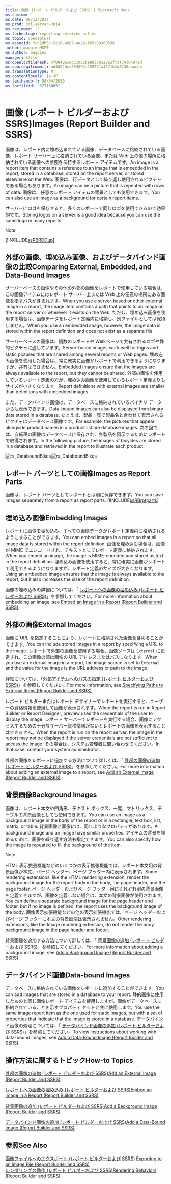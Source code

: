 ```yaml
---
title: 画像 (レポート ビルダーおよび SSRS) | Microsoft Docs
ms.custom: ''
ms.date: 06/13/2017
ms.prod: sql-server-2014
ms.reviewer: ''
ms.technology: reporting-services-native
ms.topic: conceptual
ms.assetid: fcc2db5c-5c26-4607-ae2b-f65c80360536
author: maggiesMSFT
ms.author: maggies
manager: kfile
ms.openlocfilehash: 4f0840a10cc1082ba8dc7912862f7cf34c64972d
ms.sourcegitcommit: ad4d92dce894592a259721a1571b1d8736abacdb
ms.translationtype: MT
ms.contentlocale: ja-JP
ms.lasthandoff: 08/04/2020
ms.locfileid: "87713865"
---
```

# <a name="images-report-builder-and-ssrs"></a><span data-ttu-id="61ce9-102">画像 (レポート ビルダーおよび SSRS)</span><span class="sxs-lookup"><span data-stu-id="61ce9-102">Images (Report Builder and SSRS)</span></span>
  <span data-ttu-id="61ce9-103">画像は、レポート内に埋め込まれている画像、データベースに格納されている画像、レポート サーバー上に格納されている画像、または Web 上の他の場所に格納されている画像への参照を保持するレポート アイテムです。</span><span class="sxs-lookup"><span data-stu-id="61ce9-103">An image is a report item that contains a reference to an image that is embedded in the report, stored in a database, stored on the report server, or stored elsewhere on the Web.</span></span> <span data-ttu-id="61ce9-104">画像は、行データとして繰り返し使用されるピクチャである場合もあります。</span><span class="sxs-lookup"><span data-stu-id="61ce9-104">An image can be a picture that is repeated with rows of data.</span></span> <span data-ttu-id="61ce9-105">画像は、任意のレポート アイテムの背景としても使用できます。</span><span class="sxs-lookup"><span data-stu-id="61ce9-105">You can also use an image as a background for certain report items.</span></span>  
  
 <span data-ttu-id="61ce9-106">サーバーにロゴを保存すると、多くのレポートで同じロゴを使用できるので効果的です。</span><span class="sxs-lookup"><span data-stu-id="61ce9-106">Storing logos on a server is a good idea because you can use the same logo in many reports.</span></span>  
  
> [!NOTE]  
>  [!INCLUDE[ssRBRDDup](../../includes/ssrbrddup-md.md)]  
  
##  <a name="comparing-external-embedded-and-data-bound-images"></a><a name="ComparingImages"></a> <span data-ttu-id="61ce9-107">外部の画像、埋め込み画像、およびデータバインド画像の比較</span><span class="sxs-lookup"><span data-stu-id="61ce9-107">Comparing External, Embedded, and Data-Bound Images</span></span>  
 <span data-ttu-id="61ce9-108">サーバーベースの画像やその他の外部の画像をレポートで使用している場合は、この画像アイテムにはレポート サーバー上または Web 上の任意の場所にある画像を指すパスが含まれます。</span><span class="sxs-lookup"><span data-stu-id="61ce9-108">When you use a server-based or other external image in a report, the image item contains a path that points to an image on the report server or wherever it exists on the Web.</span></span> <span data-ttu-id="61ce9-109">ただし、埋め込み画像を使用する場合は、画像データをレポート定義内に格納し、別ファイルとしては保持しません。</span><span class="sxs-lookup"><span data-stu-id="61ce9-109">When you use an embedded image, however, the image data is stored within the report definition and does not exist as a separate file.</span></span>  
  
 <span data-ttu-id="61ce9-110">サーバーベースの画像は、複数のレポートや Web ページで共有されるロゴや静的ピクチャに適しています。</span><span class="sxs-lookup"><span data-stu-id="61ce9-110">Server-based images work well for logos and static pictures that are shared among several reports or Web pages.</span></span> <span data-ttu-id="61ce9-111">埋め込み画像を使用した場合は、常に確実に画像がレポートで利用できるようになりますが、共有はできません。</span><span class="sxs-lookup"><span data-stu-id="61ce9-111">Embedded images ensure that the images are always available to the report, but they cannot be shared.</span></span> <span data-ttu-id="61ce9-112">外部の画像を使用しているレポート定義の方が、埋め込み画像を使用しているレポート定義よりもサイズが小さくなります。</span><span class="sxs-lookup"><span data-stu-id="61ce9-112">Report definitions with external images are smaller than definitions with embedded images.</span></span>  
  
 <span data-ttu-id="61ce9-113">また、データバインド画像は、データベースに格納されているバイナリ データからも表示できます。</span><span class="sxs-lookup"><span data-stu-id="61ce9-113">Data-bound images can also be displayed from binary data stored in a database.</span></span> <span data-ttu-id="61ce9-114">たとえば、製品一覧で製品名と合わせて表示されるピクチャはデータベース画像です。</span><span class="sxs-lookup"><span data-stu-id="61ce9-114">For example, the pictures that appear alongside product names in a product list are database images.</span></span> <span data-ttu-id="61ce9-115">次の図では、自転車の画像はデータベースに保存され、各製品を図示するためにレポートで取得されます。</span><span class="sxs-lookup"><span data-stu-id="61ce9-115">In the following picture, the images of bicycles are stored in a database and retrieved in the report to illustrate each product.</span></span>  
  
 <span data-ttu-id="61ce9-116">![rs_DataboundBikes](../media/rs-databoundbikes.gif "rs_DataboundBikes")</span><span class="sxs-lookup"><span data-stu-id="61ce9-116">![rs_DataboundBikes](../media/rs-databoundbikes.gif "rs_DataboundBikes")</span></span>  
  

  
##  <a name="images-as-report-parts"></a><a name="ImagesReportParts"></a> <span data-ttu-id="61ce9-117">レポート パーツとしての画像</span><span class="sxs-lookup"><span data-stu-id="61ce9-117">Images as Report Parts</span></span>  
 <span data-ttu-id="61ce9-118">画像は、レポート パーツとしてレポートとは別に保存できます。</span><span class="sxs-lookup"><span data-stu-id="61ce9-118">You can save images separately from a report as report parts.</span></span> [!INCLUDE[ssRBrptparts](../../includes/ssrbrptparts-md.md)]  
  
 
  
##  <a name="embedding-images"></a><a name="EmbedImages"></a> <span data-ttu-id="61ce9-119">埋め込み画像</span><span class="sxs-lookup"><span data-stu-id="61ce9-119">Embedding Images</span></span>  
 <span data-ttu-id="61ce9-120">レポートに画像を埋め込み、すべての画像データがレポート定義内に格納されるようにすることができます。</span><span class="sxs-lookup"><span data-stu-id="61ce9-120">You can embed images in a report so that all image data is stored within the report definition.</span></span> <span data-ttu-id="61ce9-121">画像を埋め込む場合は、画像が MIME でエンコードされ、テキストとしてレポート定義に格納されます。</span><span class="sxs-lookup"><span data-stu-id="61ce9-121">When you embed an image, the image is MIME-encoded and stored as text in the report definition.</span></span> <span data-ttu-id="61ce9-122">埋め込み画像を使用すると、常に確実に画像がレポートで利用できるようになりますが、レポート定義のサイズが大きくなります。</span><span class="sxs-lookup"><span data-stu-id="61ce9-122">Using an embedded image ensures that the image is always available to the report, but it also increases the size of the report definition.</span></span>  
  
 <span data-ttu-id="61ce9-123">画像の埋め込みの詳細については、「 [レポートへの画像の埋め込み &#40;レポート ビルダーおよび SSRS&#41;](embed-an-image-in-a-report-report-builder-and-ssrs.md)」を参照してください。</span><span class="sxs-lookup"><span data-stu-id="61ce9-123">For more information about embedding an image, see [Embed an Image in a Report &#40;Report Builder and SSRS&#41;](embed-an-image-in-a-report-report-builder-and-ssrs.md).</span></span>  
  

  
##  <a name="external-images"></a><a name="ExternalImages"></a> <span data-ttu-id="61ce9-124">外部の画像</span><span class="sxs-lookup"><span data-stu-id="61ce9-124">External Images</span></span>  
 <span data-ttu-id="61ce9-125">画像に URL を指定することにより、レポートに格納された画像を含めることができます。</span><span class="sxs-lookup"><span data-stu-id="61ce9-125">You can include stored images in a report by specifying a URL to the image.</span></span> <span data-ttu-id="61ce9-126">レポートで外部の画像を使用する場合、画像ソースは `External` に設定され、この画像の値は画像の URL アドレスまたはパスになります。</span><span class="sxs-lookup"><span data-stu-id="61ce9-126">When you use an external image in a report, the image source is set to `External` and the value for the image is the URL address or path to the image.</span></span>  
  
 <span data-ttu-id="61ce9-127">詳細については、「[外部アイテムへのパスの指定 &#40;レポート ビルダーおよび SSRS&#41;](specifying-paths-to-external-items-report-builder-and-ssrs.md)」を参照してください。</span><span class="sxs-lookup"><span data-stu-id="61ce9-127">For more information, see [Specifying Paths to External Items &#40;Report Builder and SSRS&#41;](specifying-paths-to-external-items-report-builder-and-ssrs.md).</span></span>  
  
 <span data-ttu-id="61ce9-128">レポート ビルダーまたはレポート デザイナーでレポートを実行すると、ユーザーの資格情報を使用して画像が表示されます。</span><span class="sxs-lookup"><span data-stu-id="61ce9-128">When the report is run in Report Builder or Report Designer, preview uses the credentials of the user to display the image.</span></span> <span data-ttu-id="61ce9-129">レポート サーバーでレポートを実行する場合、画像にアクセスするための十分なサーバー資格情報がないとレポートの画像を表示することはできません。</span><span class="sxs-lookup"><span data-stu-id="61ce9-129">When the report is run on the report server, the image in the report may not be displayed if the server credentials are not sufficient to access the image.</span></span> <span data-ttu-id="61ce9-130">その場合は、システム管理者に問い合わせてください。</span><span class="sxs-lookup"><span data-stu-id="61ce9-130">In that case, contact your system administrator.</span></span>  
  
 <span data-ttu-id="61ce9-131">外部の画像をレポートに追加する方法について詳しくは、「 [外部の画像の追加 &#40;レポート ビルダーおよび SSRS&#41;](add-an-external-image-report-builder-and-ssrs.md)」を参照してください。</span><span class="sxs-lookup"><span data-stu-id="61ce9-131">For more information about adding an external image to a report, see [Add an External Image &#40;Report Builder and SSRS&#41;](add-an-external-image-report-builder-and-ssrs.md).</span></span>  
  
 
  
##  <a name="background-images"></a><a name="BackgroundImages"></a> <span data-ttu-id="61ce9-132">背景画像</span><span class="sxs-lookup"><span data-stu-id="61ce9-132">Background Images</span></span>  
 <span data-ttu-id="61ce9-133">画像は、レポート本文や四角形、テキスト ボックス、一覧、マトリックス、テーブルの背景画像としても使用できます。</span><span class="sxs-lookup"><span data-stu-id="61ce9-133">You can use an image as a background image in the body of the report or in a rectangle, text box, list, matrix, or table.</span></span> <span data-ttu-id="61ce9-134">背景画像と画像には、同じようなプロパティがあります。</span><span class="sxs-lookup"><span data-stu-id="61ce9-134">A background image and an image have similar properties.</span></span> <span data-ttu-id="61ce9-135">アイテムの背景を埋めるために、画像を繰り返す方法も指定できます。</span><span class="sxs-lookup"><span data-stu-id="61ce9-135">You can also specify how the image is repeated to fill the background of the item.</span></span>  
  
> [!NOTE]  
>  <span data-ttu-id="61ce9-136">HTML 表示拡張機能などのいくつかの表示拡張機能では、レポート本文用の背景画像が本文、ページ ヘッダー、ページ フッター内に表示されます。</span><span class="sxs-lookup"><span data-stu-id="61ce9-136">Some rendering extensions, like the HTML rendering extension, render the background image for the report body in the body, the page header, and the page footer.</span></span> <span data-ttu-id="61ce9-137">ページ ヘッダーおよびページ フッター用にそれぞれ別の背景画像を定義できますが、画像を定義しない場合は、本文の背景画像が使用されます。</span><span class="sxs-lookup"><span data-stu-id="61ce9-137">You can define a separate background image for the page header and footer, but if no image is defined, the report uses the background image of the body.</span></span> <span data-ttu-id="61ce9-138">画像表示拡張機能などの他の表示拡張機能では、ページ ヘッダーおよびページ フッターに本文の背景画像は表示されません。</span><span class="sxs-lookup"><span data-stu-id="61ce9-138">Other rendering extensions, like the Image rendering extension, do not render the body background image in the page header and footer.</span></span>  
  
 <span data-ttu-id="61ce9-139">背景画像を追加する方法について詳しくは、「 [背景画像の追加 &#40;レポート ビルダーおよび SSRS&#41;](add-a-background-image-report-builder-and-ssrs.md)」を参照してください。</span><span class="sxs-lookup"><span data-stu-id="61ce9-139">For more information about adding a background image, see [Add a Background Image &#40;Report Builder and SSRS&#41;](add-a-background-image-report-builder-and-ssrs.md).</span></span>  
  
 
  
##  <a name="data-bound-images"></a><a name="DataboundImages"></a> <span data-ttu-id="61ce9-140">データバインド画像</span><span class="sxs-lookup"><span data-stu-id="61ce9-140">Data-bound Images</span></span>  
 <span data-ttu-id="61ce9-141">データベースに格納されている画像をレポートに追加することができます。</span><span class="sxs-lookup"><span data-stu-id="61ce9-141">You can add images that are stored in a database to your report.</span></span> <span data-ttu-id="61ce9-142">静的画像に使用したものと同じ画像レポート アイテムを使用しますが、画像がデータベースに格納されていることを示すプロパティ セットと共に使用します。</span><span class="sxs-lookup"><span data-stu-id="61ce9-142">You use the same image report item as the one used for static images, but with a set of properties that indicate that the image is stored in a database.</span></span> <span data-ttu-id="61ce9-143">データバインド画像の処理については、「 [データバインド画像の追加 &#40;レポート ビルダーおよび SSRS&#41;](add-a-data-bound-image-report-builder-and-ssrs.md)」を参照してください。</span><span class="sxs-lookup"><span data-stu-id="61ce9-143">To view instructions about working with data-bound images, see [Add a Data-Bound Image &#40;Report Builder and SSRS&#41;](add-a-data-bound-image-report-builder-and-ssrs.md).</span></span>  
  

  
##  <a name="how-to-topics"></a><a name="HowTo"></a> <span data-ttu-id="61ce9-144">操作方法に関するトピック</span><span class="sxs-lookup"><span data-stu-id="61ce9-144">How-to Topics</span></span>  
 [<span data-ttu-id="61ce9-145">外部の画像の追加 &#40;レポート ビルダーおよび SSRS&#41;</span><span class="sxs-lookup"><span data-stu-id="61ce9-145">Add an External Image &#40;Report Builder and SSRS&#41;</span></span>](add-an-external-image-report-builder-and-ssrs.md)  
  
 [<span data-ttu-id="61ce9-146">レポートへの画像の埋め込み &#40;レポート ビルダーおよび SSRS&#41;</span><span class="sxs-lookup"><span data-stu-id="61ce9-146">Embed an Image in a Report &#40;Report Builder and SSRS&#41;</span></span>](embed-an-image-in-a-report-report-builder-and-ssrs.md)  
  
 [<span data-ttu-id="61ce9-147">背景画像の追加 &#40;レポート ビルダーおよび SSRS&#41;</span><span class="sxs-lookup"><span data-stu-id="61ce9-147">Add a Background Image &#40;Report Builder and SSRS&#41;</span></span>](add-a-background-image-report-builder-and-ssrs.md)  
  
 [<span data-ttu-id="61ce9-148">データバインド画像の追加 &#40;レポート ビルダーおよび SSRS&#41;</span><span class="sxs-lookup"><span data-stu-id="61ce9-148">Add a Data-Bound Image &#40;Report Builder and SSRS&#41;</span></span>](add-a-data-bound-image-report-builder-and-ssrs.md)  
  
  
  
## <a name="see-also"></a><span data-ttu-id="61ce9-149">参照</span><span class="sxs-lookup"><span data-stu-id="61ce9-149">See Also</span></span>  
 <span data-ttu-id="61ce9-150">[画像ファイルへのエクスポート &#40;レポート ビルダーおよび SSRS&#41;](../report-builder/exporting-to-an-image-file-report-builder-and-ssrs.md) </span><span class="sxs-lookup"><span data-stu-id="61ce9-150">[Exporting to an Image File &#40;Report Builder and SSRS&#41;](../report-builder/exporting-to-an-image-file-report-builder-and-ssrs.md) </span></span>  
 [<span data-ttu-id="61ce9-151">レンダリングの動作 &#40;レポート ビルダーおよび SSRS&#41;</span><span class="sxs-lookup"><span data-stu-id="61ce9-151">Rendering Behaviors &#40;Report Builder  and SSRS&#41;</span></span>](rendering-behaviors-report-builder-and-ssrs.md)  
  
  
